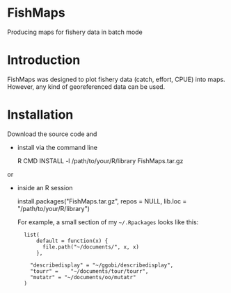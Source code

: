 FishMaps
========

Producing maps for fishery data in batch mode

# Introduction

FishMaps was designed to plot fishery data (catch, effort, CPUE) into
maps. However, any kind of georeferenced data can be used.

# Installation

Download the source code and

* install via the command line

    R CMD INSTALL -l /path/to/your/R/library FishMaps<version>.tar.gz

or

* inside an R session
  
    install.packages("FishMaps<version>.tar.gz", repos = NULL,
                     lib.loc = "/path/to/your/R/library")

  For example, a small section of my `~/.Rpackages` looks like this:

        list(
            default = function(x) {
              file.path("~/documents/", x, x)
            }, 

          "describedisplay" = "~/ggobi/describedisplay",
          "tourr" =    "~/documents/tour/tourr", 
          "mutatr" = "~/documents/oo/mutatr"
        )